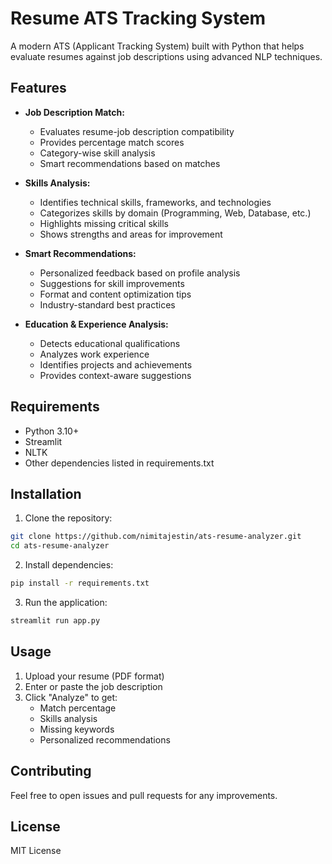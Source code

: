 # Resume ATS Tracking System

A modern ATS (Applicant Tracking System) built with Python that helps evaluate resumes against job descriptions using advanced NLP techniques.

## Features

- **Job Description Match:** 
  - Evaluates resume-job description compatibility
  - Provides percentage match scores
  - Category-wise skill analysis
  - Smart recommendations based on matches

- **Skills Analysis:**
  - Identifies technical skills, frameworks, and technologies
  - Categorizes skills by domain (Programming, Web, Database, etc.)
  - Highlights missing critical skills
  - Shows strengths and areas for improvement

- **Smart Recommendations:**
  - Personalized feedback based on profile analysis
  - Suggestions for skill improvements
  - Format and content optimization tips
  - Industry-standard best practices

- **Education & Experience Analysis:**
  - Detects educational qualifications
  - Analyzes work experience
  - Identifies projects and achievements
  - Provides context-aware suggestions

## Requirements
- Python 3.10+
- Streamlit
- NLTK
- Other dependencies listed in requirements.txt

## Installation

1. Clone the repository:
```bash
git clone https://github.com/nimitajestin/ats-resume-analyzer.git
cd ats-resume-analyzer
```

2. Install dependencies:
```bash
pip install -r requirements.txt
```

3. Run the application:
```bash
streamlit run app.py
```

## Usage

1. Upload your resume (PDF format)
2. Enter or paste the job description
3. Click "Analyze" to get:
   - Match percentage
   - Skills analysis
   - Missing keywords
   - Personalized recommendations

## Contributing
Feel free to open issues and pull requests for any improvements.

## License
MIT License
